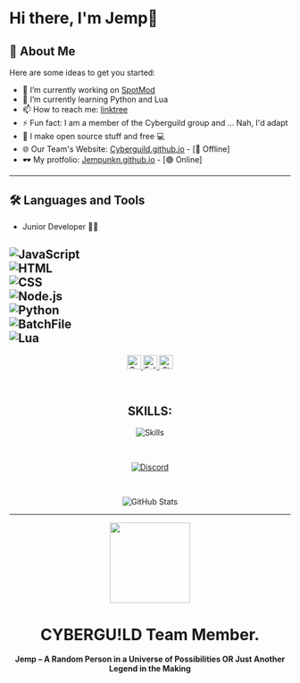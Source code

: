 # Hi there, I'm Jemp👋 
## 🚀 About Me
Here are some ideas to get you started:
- 🔭 I’m currently working on [SpotMod](https://github.com/JempUnkn/SpotMod)
- 🌱 I’m currently learning Python and Lua
- 📫 How to reach me: [linktree](https://linktr.ee/CYBERGUILD)
- ⚡ Fun fact: I am a member of the Cyberguild group and ... Nah, I'd adapt 
- 🌟 I make open source stuff and free 💻  
- 🌐 Our Team's Website: [Cyberguild.github.io](https://Cyberguild.github.io/) - [🔴 Offline]
- 🕶️ My protfolio: [Jempunkn.github.io](https://jempunkn.github.io/) - [🟢 Online]
--- 


## 🛠️ Languages and Tools
- Junior Developer 👨‍💻
    
![JavaScript](https://img.shields.io/badge/JavaScript-F7DF1E?style=for-the-badge&logo=javascript&logoColor=black)  
![HTML](https://img.shields.io/badge/HTML-E34F26?style=for-the-badge&logo=html5&logoColor=white)  
![CSS](https://img.shields.io/badge/CSS-1572B6?style=for-the-badge&logo=css3&logoColor=white)  
![Node.js](https://img.shields.io/badge/Node.js-339933?style=for-the-badge&logo=nodedotjs&logoColor=white)  
![Python](https://img.shields.io/badge/Python-3776AB?style=for-the-badge&logo=python&logoColor=white)  
![BatchFile](https://img.shields.io/badge/BatchFile-1E1E1E?style=for-the-badge&logo=windows&logoColor=white)  
![Lua](https://img.shields.io/badge/Lua-2C2D72?style=for-the-badge&logo=lua&logoColor=white)  
---


<p align="center">
  <a href="https://github.com/JempUnkn">
    <img height="25" src="https://api.visitorbadge.io/api/VisitorHit?user=JempUnkn&countColorcountColor&countColor=%23006EFF" alt="Profile Views"/>
  </a>
  <a href="https://github.com/JempUnkn?tab=followers">
    <img height="25" src="https://img.shields.io/github/followers/JempUnkn?color=4a12ba&style=for-the-badge&logo=github&label=Follow" alt="Followers"/>
  </a>
  <a href="https://github.com/JempUnkn?tab=stars">
    <img height="25" src="https://img.shields.io/github/stars/JempUnkn?color=f429ff&style=for-the-badge&logo=github&label=Stars" alt="Stars"/>
  </a>
</p>

<br>
<h2 align="center">SKILLS:</h2>
<p align="center">
  <img src="https://skillicons.dev/icons?i=nodejs,html,css" alt="Skills"/>
</p>

<br>

<p align="center">
  <a href="https://discord.com/users/904046446666469397" target="_blank">
    <img src="https://img.shields.io/badge/Discord-Contact%20Me-0088cc?style=for-the-badge&logo=discord&logoColor=white" alt="Discord"/>
  </a>
</p>

<br>

<p align="center">
  <img src="https://github-readme-stats.vercel.app/api/?username=JempUnkn&title_color=674fc9&text_color=9f9f9f&show_icons=true&bg_color=00000000&hide_border=true&icon_color=674fc9&hide_title=true&count_private=true" alt="GitHub Stats"/>
</p> 

--- 
<en>
<div align="center">

[<img src="https://raw.githubusercontent.com/JempUnkn/webtv-beta/refs/heads/main/app-icon.png" width="144"/>](https://github.com/jempunkn)

  <h1 align="center">CYBERGU!LD Team Member.</h1>

  <p align="center">
    <strong>Jemp – A Random Person in a Universe of Possibilities OR Just Another Legend in the Making</strong>
  </p>
</div>
</en>
